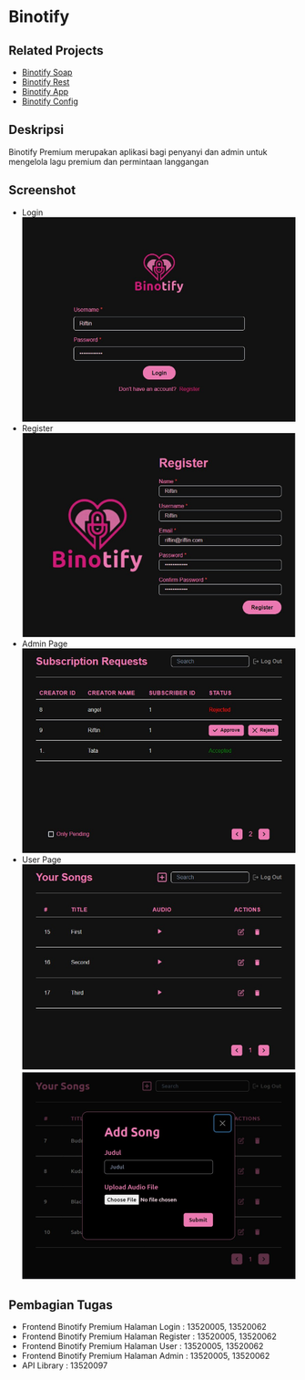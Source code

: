 # Binotify

## Related Projects

- [Binotify Soap](https://gitlab.informatika.org/if3110-2022-k01-02-44/binotify-soap)
- [Binotify Rest](https://gitlab.informatika.org/if3110-2022-k01-02-44/binotify-rest)
- [Binotify App](https://gitlab.informatika.org/if3110-2022-k01-02-44/binotify-app)
- [Binotify Config](https://gitlab.informatika.org/if3110-2022-k01-02-44/binotify-config)

## Deskripsi

Binotify Premium merupakan aplikasi bagi penyanyi dan admin untuk mengelola lagu premium dan permintaan langgangan

## Screenshot

- Login  
  ![Login](./public/screenshot/login.jpg)
- Register  
  ![Register](./public/screenshot/registrasi.jpg)
- Admin Page
  ![Admin_Page](./public/screenshot/admin.jpg)
- User Page
  ![User_Page](./public/screenshot/penyanyi.jpg)
  ![Add_Song](./public/screenshot/addSong.jpg)

## Pembagian Tugas

- Frontend Binotify Premium Halaman Login : 13520005, 13520062
- Frontend Binotify Premium Halaman Register : 13520005, 13520062
- Frontend Binotify Premium Halaman User : 13520005, 13520062
- Frontend Binotify Premium Halaman Admin : 13520005, 13520062
- API Library : 13520097
